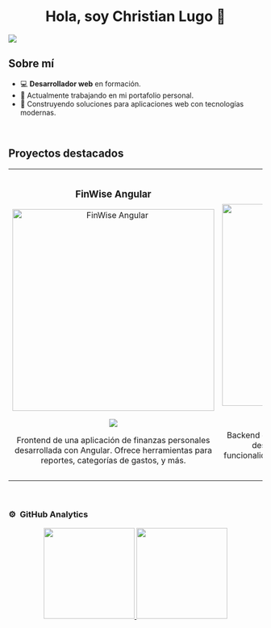 <div align="center">
<h1 align="center">Hola, soy Christian Lugo 👋</h1>
</div>
<img src="https://cdn-images-1.medium.com/max/859/1*IRFhWNqusUWbTsB1hQXhrQ.gif">

[//]: # (Enlace para redes sociales futuras)

## Sobre mí

- 💻 **Desarrollador web** en formación.
- 🚀 Actualmente trabajando en mi portafolio personal.
- 🌱 Construyendo soluciones para aplicaciones web con tecnologías modernas.

<br>

## Proyectos destacados
<table>
<tr>
<td width="50%">
<h3 align="center">FinWise Angular</h3>
<div align="center">
<a href="https://github.com/ChrissLugo/FinWise-Angular.git" target="_blank"><img src="https://via.placeholder.com/400x200.png?text=FinWise+Angular" width="400" alt="FinWise Angular"></a>
<p>
<a href="https://github.com/ChrissLugo/FinWise-Angular.git" target="_blank">
<img src="https://img.shields.io/badge/C%C3%93DIGO-008cff?style=for-the-badge&logo=github&logoColor=white">
</a>
</p>
<p>Frontend de una aplicación de finanzas personales desarrollada con Angular. Ofrece herramientas para reportes, categorías de gastos, y más.</p>
</div>
</td>

<td width="50%">
<h3 align="center">FinWise Spring Boot</h3>
<div align="center">
<a href="https://github.com/ChrissLugo/FinWise-SpringBoot.git" target="_blank"><img src="https://via.placeholder.com/400x200.png?text=FinWise+Spring+Boot" width="400" alt="FinWise Spring Boot"></a>
<p>
<a href="https://github.com/ChrissLugo/FinWise-SpringBoot.git" target="_blank">
<img src="https://img.shields.io/badge/C%C3%93DIGO-6aae25?style=for-the-badge&logo=github&logoColor=white">
</a>
</p>
<p>Backend de una aplicación de finanzas personales desarrollada con Spring Boot. Incluye funcionalidades avanzadas como manejo de tokens, reportes y más.</p>
</div>
</td>
</tr>
</table>
<br>

### ⚙️ &nbsp;GitHub Analytics

<p align="center">
<a href="https://github.com/tu_usuario">
  <img height="180em" src="https://github-readme-stats-eight-theta.vercel.app/api?username=ChrissLugo&show_icons=true&theme=algolia&include_all_commits=true&count_private=true"/>
  <img height="180em" src="https://github-readme-stats-eight-theta.vercel.app/api/top-langs/?username=ChrissLugo&layout=compact&langs_count=8&theme=algolia"/>
</a>
</p>
